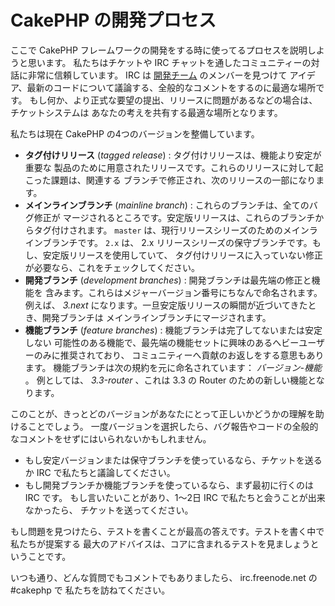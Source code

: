 # CakePHP の開発プロセス

ここで CakePHP フレームワークの開発をする時に使ってるプロセスを説明しようと思います。
私たちはチケットや IRC チャットを通したコミュニティーの対話に非常に信頼しています。
IRC は [開発チーム](https://github.com/cakephp?tab=members) のメンバーを見つけて
アイデア、最新のコードについて議論する、全般的なコメントをするのに最適な場所です。
もし何か、より正式な要望の提出、リリースに問題があるなどの場合は、チケットシステムは
あなたの考えを共有する最適な場所となります。

私たちは現在 CakePHP の4つのバージョンを整備しています。

- **タグ付けリリース** (*tagged release*) : タグ付けリリースは、機能より安定が重要な
  製品のために用意されたリリースです。これらのリリースに対して起こった課題は、関連する
  ブランチで修正され、次のリリースの一部になります。
- **メインラインブランチ** (*mainline branch*) : これらのブランチは、全てのバグ修正が
  マージされるところです。安定版リリースは、これらのブランチからタグ付けされます。
  `master` は、現行リリースシリーズのためのメインラインブランチです。 `2.x` は、
  2.x リリースシリーズの保守ブランチです。もし、安定版リリースを使用していて、
  タグ付けリリースに入っていない修正が必要なら、これをチェックしてください。
- **開発ブランチ** (*development branches*) : 開発ブランチは最先端の修正と機能を
  含みます。これらはメジャーバージョン番号にちなんで命名されます。例えば、 *3.next*
  になります。一旦安定版リリースの瞬間が近づいてきたとき、開発ブランチは
  メインラインブランチにマージされます。
- **機能ブランチ** (*feature branches*) : 機能ブランチは完了してないまたは安定しない
  可能性のある機能で、最先端の機能セットに興味のあるへビーユーザーのみに推奨されており、
  コミュニティーへ貢献のお返しをする意思もあります。
  機能ブランチは次の規約を元に命名されています： *バージョン-機能* 。
  例としては、 *3.3-router* 、これは 3.3 の Router のための新しい機能となります。

このことが、きっとどのバージョンがあなたにとって正しいかどうかの理解を助けることでしょう。
一度バージョンを選択したら、バグ報告やコードの全般的なコメントをせずにはいられないかもしれません。

- もし安定バージョンまたは保守ブランチを使っているなら、チケットを送るか
  IRC で私たちと議論してください。
- もし開発ブランチか機能ブランチを使っているなら、まず最初に行くのは IRC です。
  もし言いたいことがあり、1～2日 IRC で私たちと会うことが出来なかったら、
  チケットを送ってください。

もし問題を見つけたら、テストを書くことが最高の答えです。テストを書く中で私たちが提案する
最大のアドバイスは、コアに含まれるテストを見ましょうということです。

いつも通り、どんな質問でもコメントでもありましたら、 irc.freenode.net の \#cakephp で
私たちを訪ねてください。
